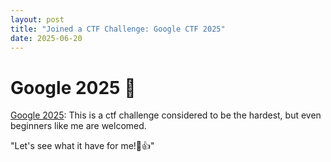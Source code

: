 ```yaml
---
layout: post
title: "Joined a CTF Challenge: Google CTF 2025"
date: 2025-06-20
---
```


# Google 2025 🚩
[Google 2025](https://capturetheflag.withgoogle.com): This is a ctf challenge considered to be the hardest, but even beginners like me are welcomed.

"Let's see what it have for me!🙂👍"